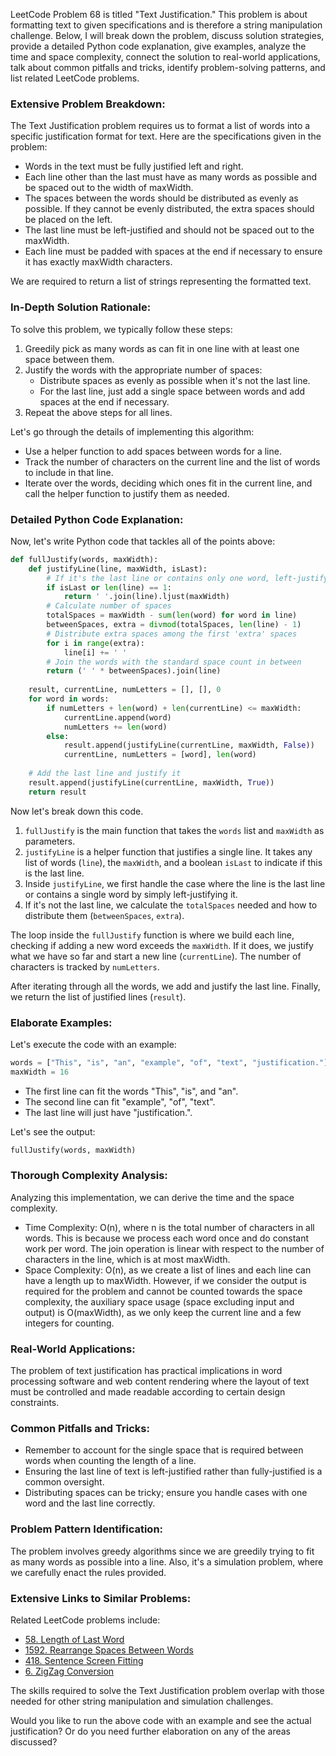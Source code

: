 LeetCode Problem 68 is titled "Text Justification." This problem is about formatting text to given specifications and is therefore a string manipulation challenge. Below, I will break down the problem, discuss solution strategies, provide a detailed Python code explanation, give examples, analyze the time and space complexity, connect the solution to real-world applications, talk about common pitfalls and tricks, identify problem-solving patterns, and list related LeetCode problems.

### Extensive Problem Breakdown:
The Text Justification problem requires us to format a list of words into a specific justification format for text. Here are the specifications given in the problem:

- Words in the text must be fully justified left and right.
- Each line other than the last must have as many words as possible and be spaced out to the width of maxWidth.
- The spaces between the words should be distributed as evenly as possible. If they cannot be evenly distributed, the extra spaces should be placed on the left.
- The last line must be left-justified and should not be spaced out to the maxWidth.
- Each line must be padded with spaces at the end if necessary to ensure it has exactly maxWidth characters.

We are required to return a list of strings representing the formatted text.

### In-Depth Solution Rationale:
To solve this problem, we typically follow these steps:
1. Greedily pick as many words as can fit in one line with at least one space between them.
2. Justify the words with the appropriate number of spaces:
    - Distribute spaces as evenly as possible when it's not the last line.
    - For the last line, just add a single space between words and add spaces at the end if necessary.
3. Repeat the above steps for all lines.

Let's go through the details of implementing this algorithm:
- Use a helper function to add spaces between words for a line.
- Track the number of characters on the current line and the list of words to include in that line.
- Iterate over the words, deciding which ones fit in the current line, and call the helper function to justify them as needed.

### Detailed Python Code Explanation:
Now, let's write Python code that tackles all of the points above:

```python
def fullJustify(words, maxWidth):
    def justifyLine(line, maxWidth, isLast):
        # If it's the last line or contains only one word, left-justify
        if isLast or len(line) == 1:
            return ' '.join(line).ljust(maxWidth)
        # Calculate number of spaces
        totalSpaces = maxWidth - sum(len(word) for word in line)
        betweenSpaces, extra = divmod(totalSpaces, len(line) - 1)
        # Distribute extra spaces among the first 'extra' spaces
        for i in range(extra):
            line[i] += ' '
        # Join the words with the standard space count in between
        return (' ' * betweenSpaces).join(line)
    
    result, currentLine, numLetters = [], [], 0
    for word in words:
        if numLetters + len(word) + len(currentLine) <= maxWidth:
            currentLine.append(word)
            numLetters += len(word)
        else:
            result.append(justifyLine(currentLine, maxWidth, False))
            currentLine, numLetters = [word], len(word)
    
    # Add the last line and justify it
    result.append(justifyLine(currentLine, maxWidth, True))
    return result
```

Now let's break down this code.

1. `fullJustify` is the main function that takes the `words` list and `maxWidth` as parameters.
2. `justifyLine` is a helper function that justifies a single line. It takes any list of words (`line`), the `maxWidth`, and a boolean `isLast` to indicate if this is the last line.
3. Inside `justifyLine`, we first handle the case where the line is the last line or contains a single word by simply left-justifying it.
4. If it's not the last line, we calculate the `totalSpaces` needed and how to distribute them (`betweenSpaces`, `extra`).

The loop inside the `fullJustify` function is where we build each line, checking if adding a new word exceeds the `maxWidth`. If it does, we justify what we have so far and start a new line (`currentLine`). The number of characters is tracked by `numLetters`.

After iterating through all the words, we add and justify the last line. Finally, we return the list of justified lines (`result`).

### Elaborate Examples:
Let's execute the code with an example:
```python
words = ["This", "is", "an", "example", "of", "text", "justification."]
maxWidth = 16
```
- The first line can fit the words "This", "is", and "an".
- The second line can fit "example", "of", "text".
- The last line will just have "justification.".

Let's see the output:

```python
fullJustify(words, maxWidth)
```

### Thorough Complexity Analysis:
Analyzing this implementation, we can derive the time and the space complexity.

- Time Complexity: O(n), where n is the total number of characters in all words. This is because we process each word once and do constant work per word. The join operation is linear with respect to the number of characters in the line, which is at most maxWidth.
- Space Complexity: O(n), as we create a list of lines and each line can have a length up to maxWidth. However, if we consider the output is required for the problem and cannot be counted towards the space complexity, the auxiliary space usage (space excluding input and output) is O(maxWidth), as we only keep the current line and a few integers for counting.

### Real-World Applications:
The problem of text justification has practical implications in word processing software and web content rendering where the layout of text must be controlled and made readable according to certain design constraints.

### Common Pitfalls and Tricks:
- Remember to account for the single space that is required between words when counting the length of a line.
- Ensuring the last line of text is left-justified rather than fully-justified is a common oversight.
- Distributing spaces can be tricky; ensure you handle cases with one word and the last line correctly.

### Problem Pattern Identification:
The problem involves greedy algorithms since we are greedily trying to fit as many words as possible into a line. Also, it's a simulation problem, where we carefully enact the rules provided.

### Extensive Links to Similar Problems:
Related LeetCode problems include:
- [58. Length of Last Word](https://leetcode.com/problems/length-of-last-word/)
- [1592. Rearrange Spaces Between Words](https://leetcode.com/problems/rearrange-spaces-between-words/)
- [418. Sentence Screen Fitting](https://leetcode.com/problems/sentence-screen-fitting/)
- [6. ZigZag Conversion](https://leetcode.com/problems/zigzag-conversion/)

The skills required to solve the Text Justification problem overlap with those needed for other string manipulation and simulation challenges.

Would you like to run the above code with an example and see the actual justification? Or do you need further elaboration on any of the areas discussed?